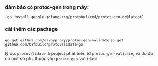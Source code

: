 ### đảm bảo có protoc-gen trong máy: 
    `go install google.golang.org/protobuf/cmd/protoc-gen-go@latest`
### cài thêm các  package 

`go get github.com/envoyproxy/protoc-gen-validate`
`go get github.com/bufbuild/protovalidate-go`

lý do:
`protovalidate` là project phát triển từ `protoc-gen-validate`, và do đó có một số phụ thuộc vào `protoc-gen-validate`


